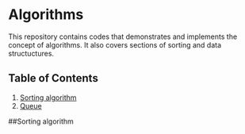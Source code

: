 # Algorithms
This repository contains codes that demonstrates and implements the concept of algorithms. It also covers sections of sorting and data structuctures. 

## Table of Contents
1. [Sorting algorithm](#Sorting-algorithm)
2. [Queue](#Queue)

##Sorting algorithm

